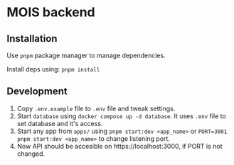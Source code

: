 # MOIS backend

## Installation

Use `pnpm` package manager to manage dependencies.

Install deps using: `pnpm install`

## Development

1. Copy `.env.example` file to `.env` file and tweak settings.
2. Start `database` using `docker compose up -d database`. It uses `.env` file to set database and it's access.
3. Start any app from `apps/` using `pnpm start:dev <app_name>` or `PORT=3001 pnpm start:dev <app_name>` to change
   listening port.
4. Now API should be accesible on https://localhost:3000, if PORT is not changed.